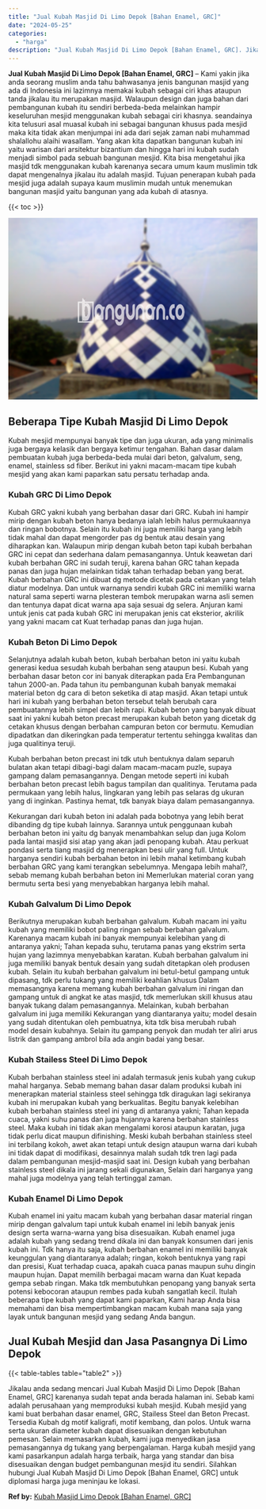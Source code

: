 ```yaml
---
title: "Jual Kubah Masjid Di Limo Depok [Bahan Enamel, GRC]"
date: "2024-05-25"
categories: 
  - "harga"
description: "Jual Kubah Masjid Di Limo Depok [Bahan Enamel, GRC]. Jikalau anda sedang mencari Jual Kubah Masjid Di Limo Depok [Bahan Enamel, GRC] karenanya sudah tepat..."
---
```


**Jual Kubah Masjid Di Limo Depok \[Bahan Enamel, GRC\]** – Kami yakin jika anda seorang muslim anda tahu bahwasanya jenis bangunan masjid yang ada di Indonesia ini lazimnya memakai kubah sebagai ciri khas ataupun tanda jikalau itu merupakan masjid. Walaupun design dan juga bahan dari pembangunan kubah itu sendiri berbeda-beda melainkan hampir keseluruhan mesjid menggunakan kubah sebagai ciri khasnya. seandainya kita telusuri asal muasal kubah ini sebagai bangunan khusus pada mesjid maka kita tidak akan menjumpai ini ada dari sejak zaman nabi muhammad shalallohu alaihi wasallam. Yang akan kita dapatkan bangunan kubah ini yaitu warisan dari arsitektur bizantium dan hingga hari ini kubah sudah menjadi simbol pada sebuah bangunan mesjid. Kita bisa mengetahui jika masjid tdk menggunakan kubah karenanya secara umum kaum muslimin tdk dapat mengenalnya jikalau itu adalah masjid. Tujuan penerapan kubah pada mesjid juga adalah supaya kaum muslimin mudah untuk menemukan bangunan masjid yaitu bangunan yang ada kubah di atasnya.

{{< toc >}}

![Jual Kubah Masjid Di Limo Depok [Bahan Enamel, GRC]](/images/jual-kubah-masjid-31.png)

## Beberapa Tipe Kubah Masjid Di Limo Depok

Kubah mesjid mempunyai banyak tipe dan juga ukuran, ada yang minimalis juga bergaya kelasik dan bergaya ketimur tengahan. Bahan dasar dalam pembuatan kubah juga berbeda-beda mulai dari beton, galvalum, seng, enamel, stainless sd fiber. Berikut ini yakni macam-macam tipe kubah mesjid yang akan kami paparkan satu persatu terhadap anda.

### Kubah GRC Di Limo Depok

Kubah GRC yakni kubah yang berbahan dasar dari GRC. Kubah ini hampir mirip dengan kubah beton hanya bedanya ialah lebih halus permukaannya dan ringan bobotnya. Selain itu kubah ini juga memiliki harga yang lebih tidak mahal dan dapat mengorder pas dg bentuk atau desain yang diharapkan kan. Walaupun mirip dengan kubah beton tapi kubah berbahan GRC ini cepat dan sederhana dalam pemasangannya. Untuk keawetan dari kubah berbahan GRC ini sudah teruji, karena bahan GRC tahan kepada panas dan juga hujan melainkan tidak tahan terhadap beban yang berat. Kubah berbahan GRC ini dibuat dg metode dicetak pada cetakan yang telah diatur modelnya. Dan untuk warnanya sendiri kubah GRC ini memiliki warna natural sama seperti warna plesteran tembok merupakan warna asli semen dan tentunya dapat dicat warna apa saja sesuai dg selera. Anjuran kami untuk jenis cat pada kubah GRC ini merupakan jenis cat eksterior, akrilik yang yakni macam cat Kuat terhadap panas dan juga hujan.

### Kubah Beton Di Limo Depok

Selanjutnya adalah kubah beton, kubah berbahan beton ini yaitu kubah generasi kedua sesudah kubah berbahan seng ataupun besi. Kubah yang berbahan dasar beton cor ini banyak diterapkan pada Era Pembangunan tahun 2000-an. Pada tahun itu pembangunan kubah banyak memakai material beton dg cara di beton seketika di atap masjid. Akan tetapi untuk hari ini kubah yang berbahan beton tersebut telah berubah cara pembuatannya lebih simpel dan lebih rapi. Kubah beton yang banyak dibuat saat ini yakni kubah beton precast merupakan kubah beton yang dicetak dg cetakan khusus dengan berbahan campuran beton cor bermutu. Kemudian dipadatkan dan dikeringkan pada temperatur tertentu sehingga kwalitas dan juga qualitinya teruji.

Kubah berbahan beton precast ini tdk utuh bentuknya dalam separuh bulatan akan tetapi dibagi-bagi dalam macam-macam puzle, supaya gampang dalam pemasangannya. Dengan metode seperti ini kubah berbahan beton precast lebih bagus tampilan dan qualitinya. Terutama pada permukaan yang lebih halus, lingkaran yang lebih pas selaras dg ukuran yang di inginkan. Pastinya hemat, tdk banyak biaya dalam pemasangannya.

Kekurangan dari kubah beton ini adalah pada bobotnya yang lebih berat dibanding dg tipe kubah lainnya. Sarannya untuk penggunaan kubah berbahan beton ini yaitu dg banyak menambahkan selup dan juga Kolom pada lantai masjid sisi atap yang akan jadi penopang kubah. Atau perkuat pondasi serta tiang masjid dg menerapkan besi ulir yang full. Untuk harganya sendiri kubah berbahan beton ini lebih mahal ketimbang kubah berbahan GRC yang kami terangkan sebelumnya. Mengapa lebih mahal?, sebab memang kubah berbahan beton ini Memerlukan material coran yang bermutu serta besi yang menyebabkan harganya lebih mahal.

### Kubah Galvalum Di Limo Depok

Berikutnya merupakan kubah berbahan galvalum. Kubah macam ini yaitu kubah yang memiliki bobot paling ringan sebab berbahan galvalum. Karenanya macam kubah ini banyak mempunyai kelebihan yang di antaranya yakni; Tahan kepada suhu, terutama panas yang ekstrim serta hujan yang lazimnya menyebabkan karatan. Kubah berbahan galvalum ini juga memiliki banyak bentuk desain yang sudah ditetapkan oleh produsen kubah. Selain itu kubah berbahan galvalum ini betul-betul gampang untuk dipasang, tdk perlu tukang yang memiliki keahlian khusus Dalam memasangnya karena memang kubah berbahan galvalum ini ringan dan gampang untuk di angkat ke atas masjid, tdk memerlukan skill khusus atau banyak tukang dalam pemasangannya. Melainkan, kubah berbahan galvalum ini juga memiliki Kekurangan yang diantaranya yaitu; model desain yang sudah ditentukan oleh pembuatnya, kita tdk bisa merubah rubah model desain kubahnya. Selain itu gampang penyok dan mudah ter aliri arus listrik dan gampang ambrol bila ada angin badai yang besar.

### Kubah Stailess Steel Di Limo Depok

Kubah berbahan stainless steel ini adalah termasuk jenis kubah yang cukup mahal harganya. Sebab memang bahan dasar dalam produksi kubah ini menerapkan material stainless steel sehingga tdk diragukan lagi sekiranya kubah ini merupakan kubah yang berkualitas. Begitu banyak kelebihan kubah berbahan stainless steel ini yang di antaranya yakni; Tahan kepada cuaca, yakni suhu panas dan juga hujannya karena berbahan stainless steel. Maka kubah ini tidak akan mengalami korosi ataupun karatan, juga tidak perlu dicat maupun difinishing. Meski kubah berbahan stainless steel ini terbilang kokoh, awet akan tetapi untuk design ataupun warna dari kubah ini tidak dapat di modifikasi, desainnya malah sudah tdk tren lagi pada dalam pembangunan mesjid-masjid saat ini. Design kubah yang berbahan stainless steel dikala ini jarang sekali digunakan, Selain dari harganya yang mahal juga modelnya yang telah tertinggal zaman.

### Kubah Enamel Di Limo Depok

Kubah enamel ini yaitu macam kubah yang berbahan dasar material ringan mirip dengan galvalum tapi untuk kubah enamel ini lebih banyak jenis design serta warna-warna yang bisa disesuaikan. Kubah enamel juga adalah kubah yang sedang trend dikala ini dan banyak konsumen dari jenis kubah ini. Tdk hanya itu saja, kubah berbahan enamel ini memiliki banyak keunggulan yang diantaranya adalah; ringan, kokoh bentuknya yang rapi dan presisi, Kuat terhadap cuaca, apakah cuaca panas maupun suhu dingin maupun hujan. Dapat memilih berbagai macam warna dan Kuat kepada gempa sebab ringan. Maka tdk membutuhkan penopang yang banyak serta potensi kebocoran ataupun rembes pada kubah sangatlah kecil. Itulah beberapa tipe kubah yang dapat kami paparkan, Kami harap Anda bisa memahami dan bisa mempertimbangkan macam kubah mana saja yang layak untuk bangunan mesjid yang sedang Anda bangun.

## Jual Kubah Mesjid dan Jasa Pasangnya Di Limo Depok

{{< table-tables table="table2" >}}

Jikalau anda sedang mencari Jual Kubah Masjid Di Limo Depok \[Bahan Enamel, GRC\] karenanya sudah tepat anda berada halaman ini. Sebab kami adalah perusahaan yang memproduksi kubah mesjid. Kubah mesjid yang kami buat berbahan dasar enamel, GRC, Stailess Steel dan Beton Precast. Tersedia Kubah dg motif kaligrafi, motif kembang, dan polos. Untuk warna serta ukuran diameter kubah dapat disesuaikan dengan kebutuhan pemesan. Selain memasarkan kubah, kami juga menyedikan jasa pemasangannya dg tukang yang berpengalaman. Harga kubah mesjid yang kami pasarkanpun adalah harga terbaik, harga yang standar dan bisa disesuaikan dengan budget pembangunan mesjid itu sendiri. Silahkan hubungi Jual Kubah Masjid Di Limo Depok \[Bahan Enamel, GRC\] untuk diplomasi harga juga meninjau ke lokasi.

**Ref by:** [Kubah Masjid Limo Depok [Bahan Enamel, GRC]](https://id.wikipedia.org/wiki/Kubah)
